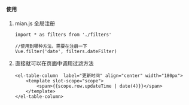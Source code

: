 


####  使用

1. mian.js 全局注册

    ```
    import * as filters from './filters'

    //使用到哪种方法，需要在注册一下
    Vue.filter('date', filters.dateFilter)
    ```

2. 直接就可以在页面中调用过滤方法

    ```
    <el-table-column  label="更新时间" align="center" width="180px">
        <template slot-scope="scope">
            <span>{{scope.row.updateTime | date(4)}}</span>
        </template>
    </el-table-column>
    ```
    